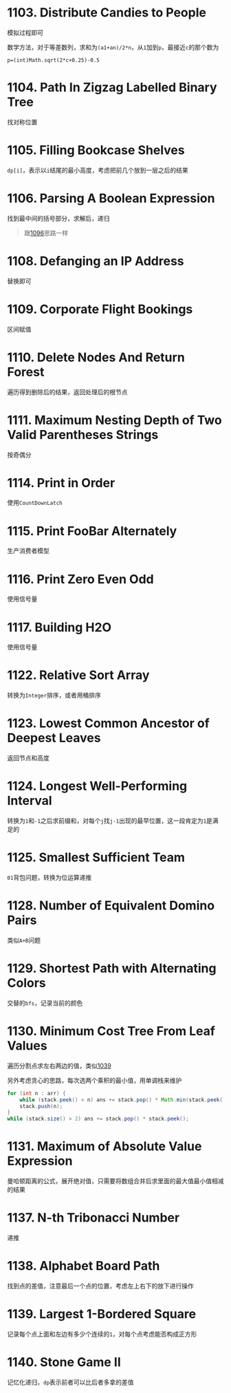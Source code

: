 # 1103. Distribute Candies to People
模拟过程即可

数学方法，对于等差数列，求和为`(a1+an)/2*n`，从`1`加到`p`，最接近`c`的那个数为
```
p=(int)Math.sqrt(2*c+0.25)-0.5
```
# 1104. Path In Zigzag Labelled Binary Tree
找对称位置
# 1105. Filling Bookcase Shelves
`dp[i]`，表示以`i`结尾的最小高度，考虑把前几个放到一层之后的结果
# 1106. Parsing A Boolean Expression
找到最中间的括号部分，求解后，递归
> 跟[1096](https://github.com/humwawe/leetcode/blob/master/1001-1100.md#1096-brace-expansion-ii)思路一样
# 1108. Defanging an IP Address
替换即可
# 1109. Corporate Flight Bookings
区间赋值
# 1110. Delete Nodes And Return Forest
遍历得到删除后的结果，返回处理后的根节点
# 1111. Maximum Nesting Depth of Two Valid Parentheses Strings
按奇偶分
# 1114. Print in Order
使用`CountDownLatch`
# 1115. Print FooBar Alternately
生产消费者模型
# 1116. Print Zero Even Odd
使用信号量
# 1117. Building H2O
使用信号量
# 1122. Relative Sort Array
转换为`Integer`排序，或者用桶排序
# 1123. Lowest Common Ancestor of Deepest Leaves
返回节点和高度
# 1124. Longest Well-Performing Interval
转换为`1`和`-1`之后求前缀和，对每个`j`找`j-1`出现的最早位置，这一段肯定为`1`是满足的
# 1125. Smallest Sufficient Team
`01`背包问题，转换为位运算递推
# 1128. Number of Equivalent Domino Pairs
类似`A+B`问题
# 1129. Shortest Path with Alternating Colors
交替的`bfs`，记录当前的颜色
# 1130. Minimum Cost Tree From Leaf Values
遍历分割点求左右两边的值，类似[1039](https://github.com/humwawe/leetcode/blob/master/1001-1100.md#1039-minimum-score-triangulation-of-polygon)

另外考虑贪心的思路，每次选两个乘积的最小值，用单调栈来维护
``` java
for (int n : arr) {
    while (stack.peek() < n) ans += stack.pop() * Math.min(stack.peek(), n);
    stack.push(n);
}
while (stack.size() > 2) ans += stack.pop() * stack.peek();
```
# 1131. Maximum of Absolute Value Expression
曼哈顿距离的公式，展开绝对值，只需要将数组合并后求里面的最大值最小值相减的结果
# 1137. N-th Tribonacci Number
递推
# 1138. Alphabet Board Path
找到点的差值，注意最后一个点的位置，考虑左上右下的放下进行操作
# 1139. Largest 1-Bordered Square
记录每个点上面和左边有多少个连续的`1`，对每个点考虑能否构成正方形
# 1140. Stone Game II
记忆化递归，`dp`表示前者可以比后者多拿的差值